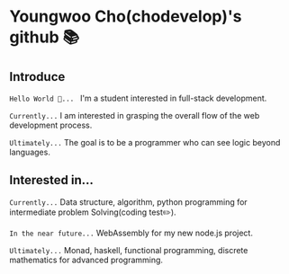 # Youngwoo Cho(chodevelop)'s github 📚

## Introduce

`Hello World 👋... ` I'm a student interested in full-stack development. 

`Currently...` I am interested in grasping the overall flow of the web development process.

`Ultimately...` The goal is to be a programmer who can see logic beyond languages.

## Interested in...
`Currently...` Data structure, algorithm, python programming for intermediate problem Solving(coding test✏️).

`In the near future...` WebAssembly for my new node.js project.

`Ultimately...` Monad, haskell, functional programming, discrete mathematics for advanced programming.
